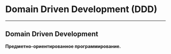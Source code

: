 # Domain Driven Development (DDD)
***
## Domain Driven Development
**Предметно-ориентированное программирование.**
